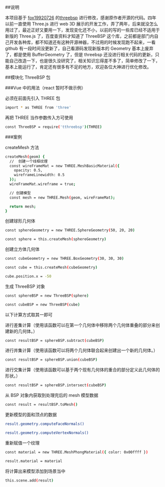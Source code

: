 ##说明

本项目基于 [fox19920726](https://github.com/fox19920726) 的[threebsp](https://github.com/fox19920726/threebsp) 进行修改，感谢原作者开源的代码。四年以前一直使用 Three.js 进行 web 3D 展示的开发工作，弄了两年，后来就没怎么用过了，最近正好又要用一下，发现变化还不小，以前的写的一些库已经不适用于新版的 Three.js 了，百度查资料才知道了 ThreeBSP 这个库，之前都是部门内自己开发各种库，都不知道还有这种开源神器，不过用的时候发现跑不起来，一看 github 有一段时间没更新了，自己看源码发现新版本的 Geometry 基本上废弃了，都是使用 BufferGeometry 了，但是 threebsp 还没进行相关代码的更新，只能自己改造一下，也是很久没研究了，相关知识忘得差不多了，简单修改了一下，基本上能运行了，肯定还有很多有不足的地方，欢迎各位大神进行优化修改。

##模块化 ThreeBSP 包

###Vue 中的用法（react 暂时不做示例）

必须在前面先引入 THREE 包

```sh
import * as THREE from 'three'
```

再把 THREE 当作参数传入方可使用

```sh
const ThreeBSP = require('tthreebsp')(THREE)
```

###案例

createMesh 方法

```sh
createMesh(geom) {
  //  创建一个线框纹理
  const wireFrameMat = new THREE.MeshBasicMaterial({
    opacity: 0.5,
    wireframeLinewidth: 0.5
  });
  wireFrameMat.wireframe = true;

  // 创建模型
  const mesh = new THREE.Mesh(geom, wireFrameMat);

  return mesh;
}
```

创建球形几何体

```sh
const sphereGeometry = new THREE.SphereGeometry(50, 20, 20)

const sphere = this.createMesh(sphereGeometry)
```

创建立方体几何体

```sh
const cubeGeometry = new THREE.BoxGeometry(30, 30, 30)

const cube = this.createMesh(cubeGeometry)

cube.position.x = -50
```

生成 ThreeBSP 对象

```sh
const sphereBSP = new ThreeBSP(sphere)

const cubeBSP = new ThreeBSP(cube)
```

以下计算方式取其一即可

进行差集计算（使用该函数可以在第一个几何体中移除两个几何体重叠的部分来创建新的几何体。）

```sh
const resultBSP = sphereBSP.subtract(cubeBSP)
```

进行并集计算（使用该函数可以将两个几何体联合起来创建出一个新的几何体。）

```sh
const resultBSP = sphereBSP.union(cubeBSP)
```

进行交集计算（使用该函数可以基于两个现有几何体的重合的部分定义此几何体的形状。）

```sh
const resultBSP = sphereBSP.intersect(cubeBSP)
```

从 BSP 对象内获取到处理完后的 mesh 模型数据

```sh
const result = resultBSP.toMesh()
```

更新模型的面和顶点的数据

```sh
result.geometry.computeFaceNormals()

result.geometry.computeVertexNormals()
```

重新赋值一个纹理

```sh
const material = new THREE.MeshPhongMaterial({ color: 0x00ffff })

result.material = material
```

将计算出来模型添加到场景当中

```sh
this.scene.add(result)
```
